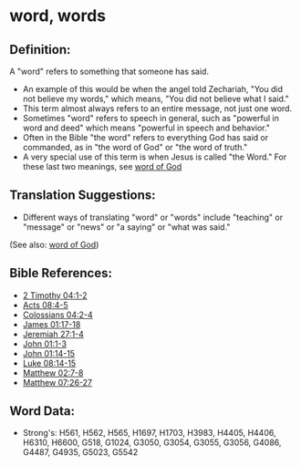 # word, words #

## Definition: ##

A "word" refers to something that someone has said.

* An example of this would be when the angel told Zechariah, "You did not believe my words," which means, "You did not believe what I said."
* This term almost always refers to an entire message, not just one word.
* Sometimes "word" refers to speech in general, such as "powerful in word and deed" which means "powerful in speech and behavior."
* Often in the Bible "the word" refers to everything God has said or commanded, as in "the word of God" or "the word of truth."
* A very special use of this term is when Jesus is called "the Word." For these last two meanings, see [word of God](../kt/wordofgod.md)

## Translation Suggestions: ##

* Different ways of translating "word" or "words" include "teaching" or "message" or "news" or "a saying" or "what was said."

(See also: [word of God](../kt/wordofgod.md))

## Bible References: ##

* [2 Timothy 04:1-2](rc://en/tn/help/2ti/04/01)
* [Acts 08:4-5](rc://en/tn/help/act/08/04)
* [Colossians 04:2-4](rc://en/tn/help/col/04/02)
* [James 01:17-18](rc://en/tn/help/jas/01/17)
* [Jeremiah 27:1-4](rc://en/tn/help/jer/27/01)
* [John 01:1-3](rc://en/tn/help/jhn/01/01)
* [John 01:14-15](rc://en/tn/help/jhn/01/14)
* [Luke 08:14-15](rc://en/tn/help/luk/08/14)
* [Matthew 02:7-8](rc://en/tn/help/mat/02/07)
* [Matthew 07:26-27](rc://en/tn/help/mat/07/26)

## Word Data: ##

* Strong's: H561, H562, H565, H1697, H1703, H3983, H4405, H4406, H6310, H6600, G518, G1024, G3050, G3054, G3055, G3056, G4086, G4487, G4935, G5023, G5542
